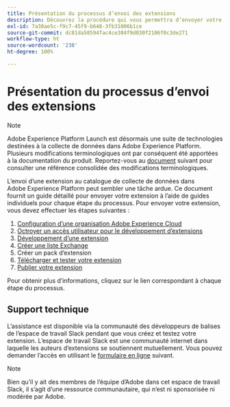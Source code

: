 ```yaml
---
title: Présentation du processus d’envoi des extensions
description: Découvrez la procédure qui vous permettra d’envoyer votre extension Adobe Experience Platform du développement à la publication.
exl-id: 7a30ae5c-f9c7-45f9-b648-3fb31006b1ce
source-git-commit: dc81da58594fac4ce304f9d030f2106f0c3de271
workflow-type: ht
source-wordcount: '238'
ht-degree: 100%

---
```


# Présentation du processus d’envoi des extensions

>[!NOTE]
>
>Adobe Experience Platform Launch est désormais une suite de technologies destinées à la collecte de données dans Adobe Experience Platform. Plusieurs modifications terminologiques ont par conséquent été apportées à la documentation du produit. Reportez-vous au [document](../../term-updates.md) suivant pour consulter une référence consolidée des modifications terminologiques.

L’envoi d’une extension au catalogue de collecte de données dans Adobe Experience Platform peut sembler une tâche ardue. Ce document fournit un guide détaillé pour envoyer votre extension à lʼaide de guides individuels pour chaque étape du processus. Pour envoyer votre extension, vous devez effectuer les étapes suivantes :

1. [Configuration d’une organisation Adobe Experience Cloud](./setup.md)
1. [Octroyer un accès utilisateur pour le développement d’extensions](./access.md)
1. [Développement d’une extension](./develop.md)
1. [Créer une liste Exchange](./create-listing.md)
1. Créer un pack d’extension
1. [Télécharger et tester votre extension](./upload-and-test.md)
1. [Publier votre extension](./release.md)

Pour obtenir plus dʼinformations, cliquez sur le lien correspondant à chaque étape du processus.

## Support technique

Lʼassistance est disponible via la communauté des développeurs de balises de lʼespace de travail Slack pendant que vous créez et testez votre extension. Lʼespace de travail Slack est une communauté internet dans laquelle les auteurs dʼextensions se soutiennent mutuellement. Vous pouvez demander l’accès en utilisant le [formulaire en ligne](https://docs.google.com/forms/d/e/1FAIpQLScq1m63YkDrRpvPLhzUqtfoleWiDDTTXZsSivIXRfFdlSMzpQ/viewform) suivant.

>[!NOTE]
>
>Bien quʼil y ait des membres de lʼéquipe dʼAdobe dans cet espace de travail Slack, il sʼagit dʼune ressource communautaire, qui nʼest ni sponsorisée ni modérée par Adobe.
